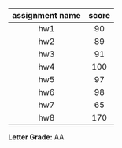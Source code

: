 | assignment name | score |
|:---------------:|:-----:|
| hw1             |  90   |
| hw2             |  89   |
| hw3             |  91   |
| hw4             | 100   |
| hw5             |  97   |
| hw6             |  98   |
| hw7             |  65   |
| hw8             | 170   |

**Letter Grade:** AA
